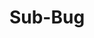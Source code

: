 ---
title: Sub-Bug
menu:
  sidebar:
    name: 子漏洞
    identifier: sub-bug
    parent: bug
    weight: 10
---